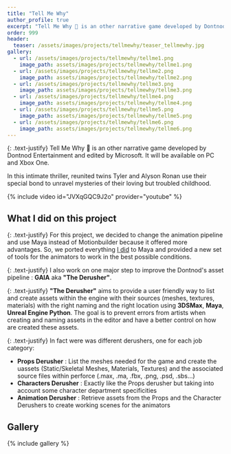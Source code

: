 ```yaml
---
title: "Tell Me Why"
author_profile: true
excerpt: "Tell Me Why 👫 is an other narrative game developed by Dontnod Entertainment."
order: 999
header:
  teaser: /assets/images/projects/tellmewhy/teaser_tellmewhy.jpg
gallery:
  - url: /assets/images/projects/tellmewhy/tellme1.png
    image_path: assets/images/projects/tellmewhy/tellme1.png
  - url: /assets/images/projects/tellmewhy/tellme2.png
    image_path: assets/images/projects/tellmewhy/tellme2.png
  - url: /assets/images/projects/tellmewhy/tellme3.png
    image_path: assets/images/projects/tellmewhy/tellme3.png
  - url: /assets/images/projects/tellmewhy/tellme4.png
    image_path: assets/images/projects/tellmewhy/tellme4.png
  - url: /assets/images/projects/tellmewhy/tellme5.png
    image_path: assets/images/projects/tellmewhy/tellme5.png
  - url: /assets/images/projects/tellmewhy/tellme6.png
    image_path: assets/images/projects/tellmewhy/tellme6.png
---
```

{: .text-justify}
Tell Me Why 👫 is an other narrative game developed by Dontnod Entertainment and edited by Microsoft. It will be available on PC and Xbox One.

In this intimate thriller, reunited twins Tyler and Alyson Ronan use their special bond to unravel mysteries of their loving but troubled childhood.

{% include video id="JVXqGQC9J2o" provider="youtube" %}

## What I did on this project

{: .text-justify}
For this project, we decided to change the animation pipeline and use Maya instead of Motionbuilder because it offered more advantages.
So, we ported everything [I did](https://guillaumepastor.com/portfolio/captainspirit/#what-i-did-on-this-project) to Maya and provided a new set of tools for the animators to work in the best possible conditions.

{: .text-justify}
I also work on one major step to improve the Dontnod's asset pipeline : **GAIA** aka **"The Derusher"**.

{: .text-justify}
**"The Derusher"** aims to provide a user friendly way to list and create assets within the engine with their sources (meshes, textures, materials) with the right naming and the right location using **3DSMax**, **Maya**, **Unreal Engine Python**. The goal is to prevent errors from artists when creating and naming assets in the editor and have a better control on how are created these assets.

{: .text-justify}
In fact were was different derushers, one for each job category:

* **Props Derusher** : List the meshes needed for the game and create the uassets (Static/Skeletal Meshes, Materials, Textures) and the associated source files within perforce (.max, .ma, .fbx, .png, .psd, .sbs...)
* **Characters Derusher** : Exactly like the Props derusher but taking into account some character department specificities
* **Animation Derusher** : Retrieve assets from the Props and the Character Derushers to create working scenes for the animators

## Gallery

{% include gallery %}
